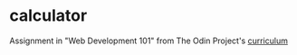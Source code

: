# calculator
Assignment in "Web Development 101" from The Odin Project's  [curriculum](http://www.theodinproject.com/courses/web-development-101/lessons/html-css)

